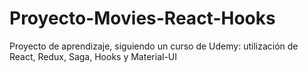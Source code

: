 # Proyecto-Movies-React-Hooks
Proyecto de aprendizaje, siguiendo un curso de Udemy: utilización de React, Redux, Saga, Hooks y Material-UI
